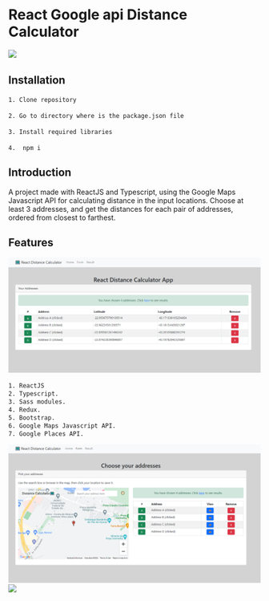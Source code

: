 # React Google api Distance Calculator

<img src="./src/assets/img/1.png" />

## Installation

    1. Clone repository

    2. Go to directory where is the package.json file

    3. Install required libraries

    4.  npm i

 ## Introduction

 A project made with ReactJS and Typescript, using the Google Maps Javascript API for calculating distance in the input locations. 
 Choose at least 3 addresses, and get the distances for each pair of addresses, ordered from closest to farthest.

## Features

<img src="./src/assets/img/print1.png" />

    1. ReactJS
    2. Typescript.
    3. Sass modules.
    4. Redux.
    5. Bootstrap.
    6. Google Maps Javascript API.
    7. Google Places API.

<img src="./src/assets/img/print2.png" />
<img src="./src/assets/img/pringt3.png" />
